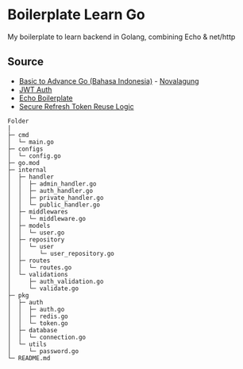 # Boilerplate Learn Go
My boilerplate to learn backend in Golang, combining Echo &amp; net/http

## Source
- [Basic to Advance Go (Bahasa Indonesia)](https://dasarpemrogramangolang.novalagung.com/) - [Novalagung](https://github.com/novalagung)
- [JWT Auth](https://developer.vonage.com/blog/20/03/13/using-jwt-for-authentication-in-a-golang-application-dr) 
- [Echo Boilerplate](https://github.com/nixsolutions/golang-echo-boilerplate)
- [Secure Refresh Token Reuse Logic](https://auth0.com/blog/refresh-tokens-what-are-they-and-when-to-use-them/)

```
Folder
|
├─ cmd
│  └─ main.go
├─ configs
│  └─ config.go
├─ go.mod
├─ internal
│  ├─ handler
│  │  ├─ admin_handler.go
│  │  ├─ auth_handler.go
│  │  ├─ private_handler.go
│  │  └─ public_handler.go
│  ├─ middlewares
│  │  └─ middleware.go
│  ├─ models
│  │  └─ user.go
│  ├─ repository
│  │  └─ user
│  │     └─ user_repository.go
│  ├─ routes
│  │  └─ routes.go
│  └─ validations
│     ├─ auth_validation.go
│     └─ validate.go
├─ pkg
│  ├─ auth
│  │  ├─ auth.go
│  │  ├─ redis.go
│  │  └─ token.go
│  ├─ database
│  │  └─ connection.go
│  └─ utils
│     └─ password.go
└─ README.md

```